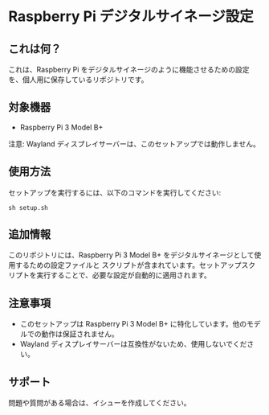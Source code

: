 # Raspberry Pi デジタルサイネージ設定

## これは何？

これは、Raspberry Pi をデジタルサイネージのように機能させるための設定を、個人用に保存しているリポジトリです。

## 対象機器

- Raspberry Pi 3 Model B+

注意: Wayland ディスプレイサーバーは、このセットアップでは動作しません。

## 使用方法

セットアップを実行するには、以下のコマンドを実行してください:
```
sh setup.sh
```

## 追加情報

このリポジトリには、Raspberry Pi 3 Model B+ をデジタルサイネージとして使用するための設定ファイルと
スクリプトが含まれています。セットアップスクリプトを実行することで、必要な設定が自動的に適用されます。

## 注意事項

- このセットアップは Raspberry Pi 3 Model B+ に特化しています。他のモデルでの動作は保証されません。
- Wayland ディスプレイサーバーは互換性がないため、使用しないでください。

## サポート

問題や質問がある場合は、イシューを作成してください。
